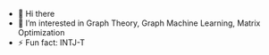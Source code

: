 - 👋 Hi there
- 👀 I’m interested in Graph Theory, Graph Machine Learning, Matrix Optimization
- ⚡ Fun fact: INTJ-T
<!---
spidercatfly/spidercatfly is a ✨ special ✨ repository because its `README.md` (this file) appears on your GitHub profile.
You can click the Preview link to take a look at your changes.
--->
